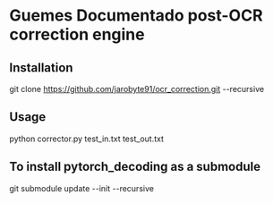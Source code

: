 # Guemes Documentado post-OCR correction engine

## Installation

git clone https://github.com/jarobyte91/ocr_correction.git --recursive

## Usage

python corrector.py test_in.txt test_out.txt

## To install pytorch_decoding as a submodule

git submodule update --init --recursive
